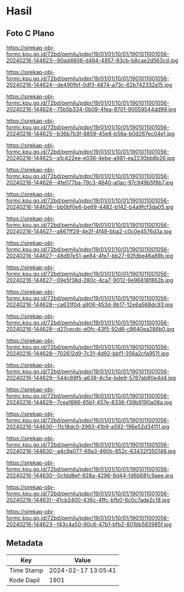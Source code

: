 # Hasil

## Foto C Plano

https://sirekap-obj-formc.kpu.go.id/72bd/pemilu/pdpr/19/01/01/10/01/1901011001056-20240216-144623--90ad4606-d464-4857-83cb-b8cae2d563cd.jpg

https://sirekap-obj-formc.kpu.go.id/72bd/pemilu/pdpr/19/01/01/10/01/1901011001056-20240216-144624--de490fbf-0df3-4874-a73c-62b742332a15.jpg

https://sirekap-obj-formc.kpu.go.id/72bd/pemilu/pdpr/19/01/01/10/01/1901011001056-20240216-144624--75b5b334-0b09-4fea-8701-90059544dd99.jpg

https://sirekap-obj-formc.kpu.go.id/72bd/pemilu/pdpr/19/01/01/10/01/1901011001056-20240216-144625--b36b7b3f-8859-45e8-b56a-b0d267ec04e1.jpg

https://sirekap-obj-formc.kpu.go.id/72bd/pemilu/pdpr/19/01/01/10/01/1901011001056-20240216-144625--a1c422ee-e036-4ebe-a981-ea2230bb8b26.jpg

https://sirekap-obj-formc.kpu.go.id/72bd/pemilu/pdpr/19/01/01/10/01/1901011001056-20240216-144626--4fe077ba-79c3-4640-a0ac-97c949b5f8b7.jpg

https://sirekap-obj-formc.kpu.go.id/72bd/pemilu/pdpr/19/01/01/10/01/1901011001056-20240216-144626--bb0bf0e6-be69-4482-b142-b4a9fcf3da05.jpg

https://sirekap-obj-formc.kpu.go.id/72bd/pemilu/pdpr/19/01/01/10/01/1901011001056-20240216-144627--a867ff29-4e2f-4f49-bba2-c0c0e4576d3a.jpg

https://sirekap-obj-formc.kpu.go.id/72bd/pemilu/pdpr/19/01/01/10/01/1901011001056-20240216-144627--48d97e51-ae84-4fe7-bb27-92fdbe46a89b.jpg

https://sirekap-obj-formc.kpu.go.id/72bd/pemilu/pdpr/19/01/01/10/01/1901011001056-20240216-144627--09e5f38d-280c-4ca7-9012-9e96818f862b.jpg

https://sirekap-obj-formc.kpu.go.id/72bd/pemilu/pdpr/19/01/01/10/01/1901011001056-20240216-144628--ca631f0d-a906-453d-9b17-12e6a568dc93.jpg

https://sirekap-obj-formc.kpu.go.id/72bd/pemilu/pdpr/19/01/01/10/01/1901011001056-20240216-144628--d27cecdc-e0fc-43f5-92d8-c8640ea286b0.jpg

https://sirekap-obj-formc.kpu.go.id/72bd/pemilu/pdpr/19/01/01/10/01/1901011001056-20240216-144628--702612d9-7c31-4d92-bbf1-356a2cfa9511.jpg

https://sirekap-obj-formc.kpu.go.id/72bd/pemilu/pdpr/19/01/01/10/01/1901011001056-20240216-144629--544c89f5-a638-4c5e-bde9-5787ab80e4d4.jpg

https://sirekap-obj-formc.kpu.go.id/72bd/pemilu/pdpr/19/01/01/10/01/1901011001056-20240216-144629--7cea1686-65b1-457e-8336-f39b9190a08a.jpg

https://sirekap-obj-formc.kpu.go.id/72bd/pemilu/pdpr/19/01/01/10/01/1901011001056-20240216-144630--11c18dc0-2993-41b9-a592-196e52d34111.jpg

https://sirekap-obj-formc.kpu.go.id/72bd/pemilu/pdpr/19/01/01/10/01/1901011001056-20240216-144630--a4c9a077-69a3-460b-852c-63432f350146.jpg

https://sirekap-obj-formc.kpu.go.id/72bd/pemilu/pdpr/19/01/01/10/01/1901011001056-20240216-144630--0cfdd8ef-928a-4296-9d44-fd6b681c9aee.jpg

https://sirekap-obj-formc.kpu.go.id/72bd/pemilu/pdpr/19/01/01/10/01/1901011001056-20240216-144631--41cb2400-436c-4ffc-bfb0-6c0c7ade2c18.jpg

https://sirekap-obj-formc.kpu.go.id/72bd/pemilu/pdpr/19/01/01/10/01/1901011001056-20240216-144623--f43c4a50-90c6-47b1-bfb2-801bb583985f.jpg


## Metadata

| Key        | Value               |
| ---------- | ------------------- |
| Time Stamp | 2024-02-17 13:05:41 |
| Kode Dapil | 1901                |



